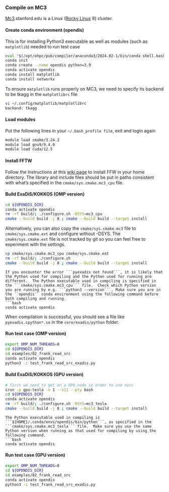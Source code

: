 ### Compile on MC3

[Mc3](https://hpcc-intranet.stanford.edu/resources/mc3-cluster/).stanford.edu is a Linux ([Rocky Linux](https://rockylinux.org/) 8) cluster.

#### Create conda environment (opendis) 
This is for installing Python3 executable as well as modules (such as ``matplotlib``) needed to run test case
````bash
eval "$(/opt/ohpc/pub/compiler/anaconda3/2024.02-1/bin/conda shell.bash hook)"
conda init
conda create --name opendis python=3.9
conda activate opendis
conda install matplotlib
conda install networkx
````

To ensure ``matplotlib`` runs properly on MC3, we need to specify its backend to be tkagg in the ``matplotlibrc`` file
````bash
vi ~/.config/matplotlib/matplotlibrc
backend: tkagg
````


#### Load modules 

Put the following lines in your ``~/.bash_profile file``, exit and login again
````bash
module load cmake/3.24.2
module load gnu9/9.4.0
module load cuda/12.5
````

#### Install FFTW
Follow the instructions at this [wiki page](http://micro.stanford.edu/wiki/Install_FFTW3) to install FFW in your home directory.  The library and include files should be put in paths consistent with what’s specified in the ``cmake/sys.cmake.mc3_cpu`` file.
  
#### Build ExaDiS/KOKKOS (OMP version)

````bash
cd ${OPENDIS_DIR}
conda activate opendis
rm -rf build/; ./configure.sh -DSYS=mc3_cpu
cmake --build build -j 8 ; cmake --build build --target install
````

Alternatively, you can also copy the ``cmake/sys.cmake.mc3`` file to ``cmake/sys.cmake.ext`` and configure without -DSYS. The ``cmake/sys.cmake.ext`` file is not tracked by git so you can feel free to experiment with the settings.

````bash
cp cmake/sys.cmake.mc3_cpu cmake/sys.cmake.ext
rm -rf build/; ./configure.sh 
cmake --build build -j 8 ; cmake --build build --target install
````

```{hint}
If you encounter the error ```pyexadis not found```, it is likely that the Python used for compiling and the Python used for running are different.  The Python executable used in compiling is specified in the ```cmake/sys.cmake.mc3_cpu``` file.  Check which Python version you are running by e.g. ```python3 --version```. Make sure you are in the ``opendis`` conda environment using the following command before both compiling and running.
```bash
conda activate opendis
```
When compilation is successful, you should see a file like ``pyexadis.cpython*.so`` in the ``core/exadis/python`` folder.

#### Run test case (OMP version)

````bash
export OMP_NUM_THREADS=8
cd ${OPENDIS_DIR}
cd examples/02_frank_read_src
conda activate opendis
python3 -i test_frank_read_src_exadis.py
````

#### Build ExaDiS/KOKKOS (GPU version)

````bash
# first we need to get on a GPU node in order to use nvcc
srun -p gpu-tesla -n 1 --x11 --pty bash
cd ${OPENDIS_DIR}
conda activate opendis
rm -rf build/; ./configure.sh -DSYS=mc3_tesla
cmake --build build -j 8 ; cmake --build build --target install
````

```{hint}
The Python executable used in compiling is ```${HOME}/.conda/envs/opendis/bin/python```, as specified in the ```cmake/sys.cmake.mc3_tesla``` file.  Make sure you use the same Python version when running as that used for compiling by using the following command.
```bash
conda activate opendis
```

#### Run test case (GPU version)

````bash
export OMP_NUM_THREADS=8
cd ${OPENDIS_DIR}
cd examples/02_frank_read_src
conda activate opendis
python3 -i test_frank_read_src_exadis.py
````

